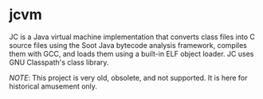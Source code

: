 # jcvm

JC is a Java virtual machine implementation that converts class files into C source files using the Soot Java bytecode analysis framework, compiles them with GCC, and loads them using a built-in ELF object loader. JC uses GNU Classpath's class library.

*NOTE*: This project is very old, obsolete, and not supported. It is here for historical amusement only.

